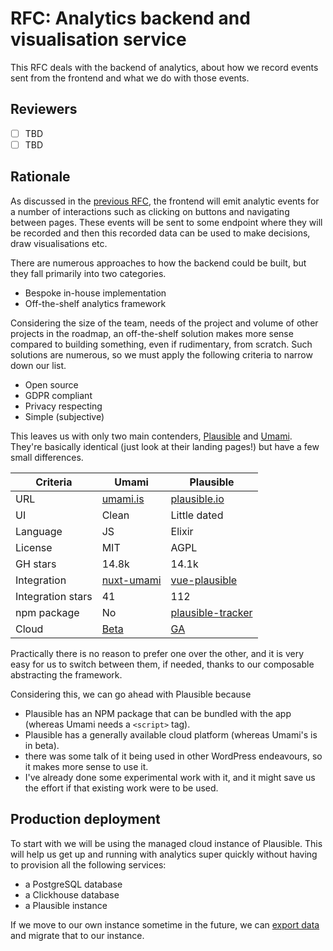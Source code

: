 # RFC: Analytics backend and visualisation service

This RFC deals with the backend of analytics, about how we record events sent
from the frontend and what we do with those events.

## Reviewers

- [ ] TBD
- [ ] TBD

## Rationale

As discussed in the [previous RFC](20221006-implementation_plan_frontend.md),
the frontend will emit analytic events for a number of interactions such as
clicking on buttons and navigating between pages. These events will be sent to
some endpoint where they will be recorded and then this recorded data can be
used to make decisions, draw visualisations etc.

There are numerous approaches to how the backend could be built, but they fall
primarily into two categories.

- Bespoke in-house implementation
- Off-the-shelf analytics framework

Considering the size of the team, needs of the project and volume of other
projects in the roadmap, an off-the-shelf solution makes more sense compared to
building something, even if rudimentary, from scratch. Such solutions are
numerous, so we must apply the following criteria to narrow down our list.

- Open source
- GDPR compliant
- Privacy respecting
- Simple (subjective)

This leaves us with only two main contenders, [Plausible](https://plausible.io/)
and [Umami](https://umami.is/). They're basically identical (just look at their
landing pages!) but have a few small differences.

| Criteria          | Umami           | Plausible              |
| ----------------- | --------------- | ---------------------- |
| URL               | [umami.is][1]   | [plausible.io][2]      |
| UI                | Clean           | Little dated           |
| Language          | JS              | Elixir                 |
| License           | MIT             | AGPL                   |
| GH stars          | 14.8k           | 14.1k                  |
| Integration       | [nuxt-umami][3] | [vue-plausible][4]     |
| Integration stars | 41              | 112                    |
| npm package       | No              | [plausible-tracker][5] |
| Cloud             | [Beta][6]       | [GA][7]                |

[1]: https://umami.is/
[2]: https://plausible.io/
[3]: https://github.com/ijkml/nuxt-umami/tree/main
[4]: https://github.com/moritzsternemann/vue-plausible
[5]: https://github.com/plausible/plausible-tracker
[6]: https://cloud.umami.is/login
[7]: https://plausible.io/login

Practically there is no reason to prefer one over the other, and it is very easy
for us to switch between them, if needed, thanks to our composable abstracting
the framework.

Considering this, we can go ahead with Plausible because

- Plausible has an NPM package that can be bundled with the app (whereas Umami
  needs a `<script>` tag).
- Plausible has a generally available cloud platform (whereas Umami's is in
  beta).
- there was some talk of it being used in other WordPress endeavours, so it
  makes more sense to use it.
- I've already done some experimental work with it, and it might save us the
  effort if that existing work were to be used.

## Production deployment

To start with we will be using the managed cloud instance of Plausible. This
will help us get up and running with analytics super quickly without having to
provision all the following services:

- a PostgreSQL database
- a Clickhouse database
- a Plausible instance

If we move to our own instance sometime in the future, we can
[export data](https://plausible.io/docs/export-stats) and migrate that to our
instance.
